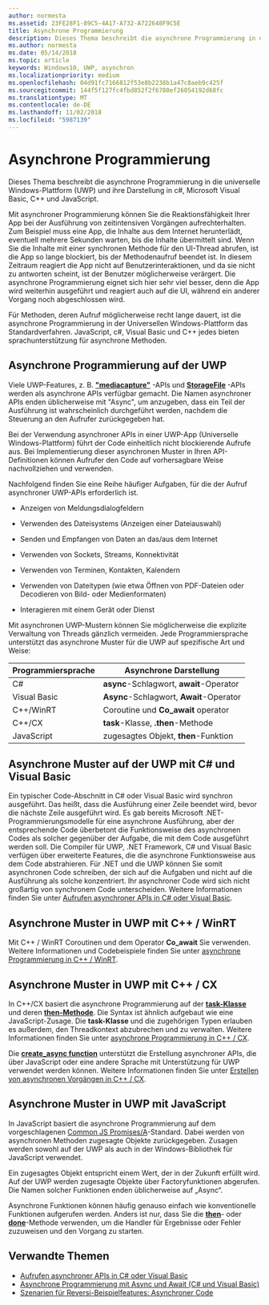 ```yaml
---
author: normesta
ms.assetid: 23FE28F1-89C5-4A17-A732-A722648F9C5E
title: Asynchrone Programmierung
description: Dieses Thema beschreibt die asynchrone Programmierung in die universelle Windows-Plattform (UWP) und ihre Darstellung in c#, Microsoft Visual Basic, C++ und JavaScript.
ms.author: normesta
ms.date: 05/14/2018
ms.topic: article
keywords: Windows10, UWP, asynchron
ms.localizationpriority: medium
ms.openlocfilehash: 04d91fc7166812f53e8b2238b1a47c8aeb9c425f
ms.sourcegitcommit: 144f5f127fc4fbd852f2f6780ef26054192d68fc
ms.translationtype: MT
ms.contentlocale: de-DE
ms.lasthandoff: 11/02/2018
ms.locfileid: "5987139"
---
```

# <a name="asynchronous-programming"></a>Asynchrone Programmierung
Dieses Thema beschreibt die asynchrone Programmierung in die universelle Windows-Plattform (UWP) und ihre Darstellung in c#, Microsoft Visual Basic, C++ und JavaScript.

Mit asynchroner Programmierung können Sie die Reaktionsfähigkeit Ihrer App bei der Ausführung von zeitintensiven Vorgängen aufrechterhalten. Zum Beispiel muss eine App, die Inhalte aus dem Internet herunterlädt, eventuell mehrere Sekunden warten, bis die Inhalte übermittelt sind. Wenn Sie die Inhalte mit einer synchronen Methode für den UI-Thread abrufen, ist die App so lange blockiert, bis der Methodenaufruf beendet ist. In diesem Zeitraum reagiert die App nicht auf Benutzerinteraktionen, und da sie nicht zu antworten scheint, ist der Benutzer möglicherweise verärgert. Die asynchrone Programmierung eignet sich hier sehr viel besser, denn die App wird weiterhin ausgeführt und reagiert auch auf die UI, während ein anderer Vorgang noch abgeschlossen wird.

Für Methoden, deren Aufruf möglicherweise recht lange dauert, ist die asynchrone Programmierung in der Universellen Windows-Plattform das Standardverfahren. JavaScript, c#, Visual Basic und C++ jedes bieten sprachunterstützung für asynchrone Methoden.

## <a name="asynchronous-programming-in-the-uwp"></a>Asynchrone Programmierung auf der UWP
Viele UWP-Features, z. B. [**"mediacapture"**](https://msdn.microsoft.com/library/windows/apps/BR241124) -APIs und [**StorageFile**](https://msdn.microsoft.com/library/windows/apps/BR227171) -APIs werden als asynchrone APIs verfügbar gemacht. Die Namen asynchroner APIs enden üblicherweise mit "Async", um anzugeben, dass ein Teil der Ausführung ist wahrscheinlich durchgeführt werden, nachdem die Steuerung an den Aufrufer zurückgegeben hat.

Bei der Verwendung asynchroner APIs in einer UWP-App (Universelle Windows-Plattform) führt der Code einheitlich nicht blockierende Aufrufe aus. Bei Implementierung dieser asynchronen Muster in Ihren API-Definitionen können Aufrufer den Code auf vorhersagbare Weise nachvollziehen und verwenden.

Nachfolgend finden Sie eine Reihe häufiger Aufgaben, für die der Aufruf asynchroner UWP-APIs erforderlich ist.

-   Anzeigen von Meldungsdialogfeldern

-   Verwenden des Dateisystems (Anzeigen einer Dateiauswahl)

-   Senden und Empfangen von Daten an das/aus dem Internet

-   Verwenden von Sockets, Streams, Konnektivität

-   Verwenden von Terminen, Kontakten, Kalendern

-   Verwenden von Dateitypen (wie etwa Öffnen von PDF-Dateien oder Decodieren von Bild- oder Medienformaten)

-   Interagieren mit einem Gerät oder Dienst

Mit asynchronen UWP-Mustern können Sie möglicherweise die explizite Verwaltung von Threads gänzlich vermeiden. Jede Programmiersprache unterstützt das asynchrone Muster für die UWP auf spezifische Art und Weise:

| Programmiersprache | Asynchrone Darstellung           |
|----------------------|---------------------------------------|
| C#                   | **async**-Schlagwort, **await**-Operator |
| Visual Basic         | **Async**-Schlagwort, **Await**-Operator |
| C++/WinRT            | Coroutine und **Co_await** operator  |
| C++/CX               | **task**-Klasse, **.then**-Methode      |
| JavaScript           | zugesagtes Objekt, **then**-Funktion     |

## <a name="asynchronous-patterns-in-uwp-using-c-and-visual-basic"></a>Asynchrone Muster auf der UWP mit C# und Visual Basic
Ein typischer Code-Abschnitt in C# oder Visual Basic wird synchron ausgeführt. Das heißt, dass die Ausführung einer Zeile beendet wird, bevor die nächste Zeile ausgeführt wird. Es gab bereits Microsoft .NET-Programmierungsmodelle für eine asynchrone Ausführung, aber der entsprechende Code überbetont die Funktionsweise des asynchronen Codes als solcher gegenüber der Aufgabe, die mit dem Code ausgeführt werden soll. Die Compiler für UWP, .NET Framework, C# und Visual Basic verfügen über erweiterte Features, die die asynchrone Funktionsweise aus dem Code abstrahieren. Für .NET und die UWP können Sie somit asynchronen Code schreiben, der sich auf die Aufgaben und nicht auf die Ausführung als solche konzentriert. Ihr asynchroner Code wird sich nicht großartig von synchronem Code unterscheiden. Weitere Informationen finden Sie unter [Aufrufen asynchroner APIs in C# oder Visual Basic](call-asynchronous-apis-in-csharp-or-visual-basic.md).

## <a name="asynchronous-patterns-in-uwp-with-cwinrt"></a>Asynchrone Muster in UWP mit C++ / WinRT
Mit C++ / WinRT Coroutinen und dem Operator **Co_await** Sie verwenden. Weitere Informationen und Codebeispiele finden Sie unter [asynchrone Programmierung in C++ / WinRT](../cpp-and-winrt-apis/concurrency.md).

## <a name="asynchronous-patterns-in-uwp-with-ccx"></a>Asynchrone Muster in UWP mit C++ / CX
In C++/CX basiert die asynchrone Programmierung auf der [**task-Klasse**](https://msdn.microsoft.com/library/windows/apps/xaml/hh750113.aspx) und deren [**then-Methode**](https://msdn.microsoft.com/library/windows/apps/xaml/hh750044.aspx). Die Syntax ist ähnlich aufgebaut wie eine JavaScript-Zusage. Die **task-Klasse** und die zugehörigen Typen erlauben es außerdem, den Threadkontext abzubrechen und zu verwalten. Weitere Informationen finden Sie unter [asynchrone Programmierung in C++ / CX](asynchronous-programming-in-cpp-universal-windows-platform-apps.md).

Die [**create\_async function**](https://msdn.microsoft.com/library/windows/apps/xaml/hh750102.aspx) unterstützt die Erstellung asynchroner APIs, die über JavaScript oder eine andere Sprache mit Unterstützung für UWP verwendet werden können. Weitere Informationen finden Sie unter [Erstellen von asynchronen Vorgängen in C++ / CX](https://msdn.microsoft.com/library/windows/apps/xaml/hh750082.aspx).

## <a name="asynchronous-patterns-in-uwp-using-javascript"></a>Asynchrone Muster in UWP mit JavaScript
In JavaScript basiert die asynchrone Programmierung auf dem vorgeschlagenen [Common JS Promises/A](http://wiki.commonjs.org/wiki/Promises/A)-Standard. Dabei werden von asynchronen Methoden zugesagte Objekte zurückgegeben. Zusagen werden sowohl auf der UWP als auch in der Windows-Bibliothek für JavaScript verwendet.

Ein zugesagtes Objekt entspricht einem Wert, der in der Zukunft erfüllt wird. Auf der UWP werden zugesagte Objekte über Factoryfunktionen abgerufen. Die Namen solcher Funktionen enden üblicherweise auf „Async“.

Asynchrone Funktionen können häufig genauso einfach wie konventionelle Funktionen aufgerufen werden. Anders ist nur, dass Sie die [**then**](https://msdn.microsoft.com/library/windows/apps/BR229728)- oder [**done**](https://msdn.microsoft.com/library/windows/apps/Hh701079)-Methode verwenden, um die Handler für Ergebnisse oder Fehler zuzuweisen und den Vorgang zu starten.

## <a name="related-topics"></a>Verwandte Themen
* [Aufrufen asynchroner APIs in C# oder Visual Basic](call-asynchronous-apis-in-csharp-or-visual-basic.md)
* [Asynchrone Programmierung mit Async und Await (C# und Visual Basic)](http://msdn.microsoft.com/library/hh191443(vs.110).aspx)
* [Szenarien für Reversi-Beispielfeatures: Asynchroner Code](https://msdn.microsoft.com/library/windows/apps/xaml/jj712233.aspx#async)
